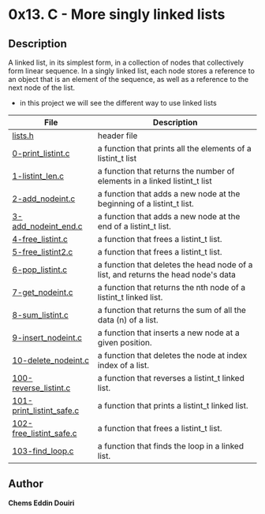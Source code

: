 # 0x13. C - More singly linked lists

## Description
A linked list, in its simplest form, in a collection of nodes that collectively form linear sequence. In a singly linked list, each node stores a reference to an object that is an element of the sequence, as well as a reference to the next node of the list.

 - in this project we will see the different way to use linked lists

| File | Description |
| ---- | ----------- |
| [lists.h](https://github.com/cedouiri/holbertonschool-low_level_programming/blob/master/0x13-more_singly_linked_lists/lists.h) | header file |
| [0-print_listint.c](https://github.com/cedouiri/holbertonschool-low_level_programming/blob/master/0x13-more_singly_linked_lists/0-print_listint.c) | a function that prints all the elements of a listint_t list |
| [1-listint_len.c](https://github.com/cedouiri/holbertonschool-low_level_programming/blob/master/0x13-more_singly_linked_lists/1-listint_len.c) | a function that returns the number of elements in a linked listint_t list |
| [2-add_nodeint.c](https://github.com/cedouiri/holbertonschool-low_level_programming/blob/master/0x13-more_singly_linked_lists/2-add_nodeint.c) | a function that adds a new node at the beginning of a listint_t list. |
| [3-add_nodeint_end.c](https://github.com/cedouiri/holbertonschool-low_level_programming/blob/master/0x13-more_singly_linked_lists/3-add_nodeint_end.c) | a function that adds a new node at the end of a listint_t list. |
| [4-free_listint.c](https://github.com/cedouiri/holbertonschool-low_level_programming/blob/master/0x13-more_singly_linked_lists/4-free_listint.c) | a function that frees a listint_t list. |
| [5-free_listint2.c](https://github.com/cedouiri/holbertonschool-low_level_programming/blob/master/0x13-more_singly_linked_lists/5-free_listint2.c) | a function that frees a listint_t list. |
| [6-pop_listint.c](https://github.com/cedouiri/holbertonschool-low_level_programming/blob/master/0x13-more_singly_linked_lists/6-pop_listint.c) | a function that deletes the head node of a list, and returns the head node's data |
| [7-get_nodeint.c](https://github.com/cedouiri/holbertonschool-low_level_programming/blob/master/0x13-more_singly_linked_lists/7-get_nodeint.c) |  a function that returns the nth node of a listint_t linked list. |
| [8-sum_listint.c](https://github.com/cedouiri/holbertonschool-low_level_programming/blob/master/0x13-more_singly_linked_lists/8-sum_listint.c) | a function that returns the sum of all the data (n) of a list. |
| [9-insert_nodeint.c](https://github.com/cedouiri/holbertonschool-low_level_programming/blob/master/0x13-more_singly_linked_lists/9-insert_nodeint.c) |  a function that inserts a new node at a given position. |
| [10-delete_nodeint.c](https://github.com/cedouiri/holbertonschool-low_level_programming/blob/master/0x13-more_singly_linked_lists/10-delete_nodeint.c) | a function that deletes the node at index index of a list. |
| [100-reverse_listint.c](https://github.com/cedouiri/holbertonschool-low_level_programming/blob/master/0x13-more_singly_linked_lists/100-reverse_listint.c) | a function that reverses a listint_t linked list. |
| [101-print_listint_safe.c](https://github.com/cedouiri/holbertonschool-low_level_programming/blob/master/0x13-more_singly_linked_lists/101-print_listint_safe.c) | a function that prints a listint_t linked list. |
| [102-free_listint_safe.c](https://github.com/cedouiri/holbertonschool-low_level_programming/blob/master/0x13-more_singly_linked_lists/102-free_listint_safe.c) | a function that frees a listint_t list. |
| [103-find_loop.c](https://github.com/cedouiri/holbertonschool-low_level_programming/blob/master/0x13-more_singly_linked_lists/103-find_loop.c) | a function that finds the loop in a linked list. |

## Author

**Chems Eddin Douiri**
